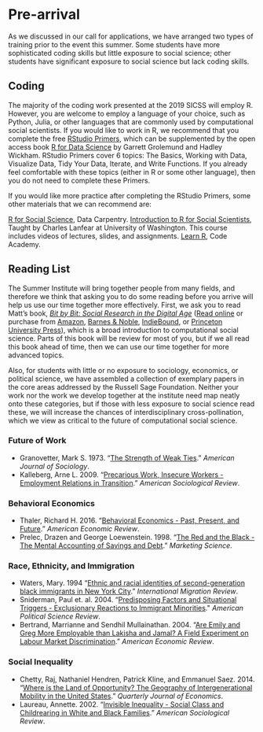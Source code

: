 # Pre-arrival

As we discussed in our call for applications, we have arranged two types of training prior to the event this summer. Some students have more sophisticated coding skills but little exposure to social science; other students have significant exposure to social science but lack coding skills.

## Coding
The majority of the coding work presented at the 2019 SICSS will employ R. However, you are welcome to employ a language of your choice, such as Python, Julia, or other languages that are commonly used by computational social scientists. If you would like to work in R, we recommend that you complete the free [RStudio Primers](https://rstudio.cloud/learn/primers), which can be supplemented by the open access book [R for Data Science](https://r4ds.had.co.nz/) by Garrett Grolemund and Hadley Wickham. RStudio Primers cover 6 topics: The Basics, Working with Data, Visualize Data, Tidy Your Data, Iterate, and Write Functions. If you already feel comfortable with these topics (either in R or some other language), then you do not need to complete these Primers.

If you would like more practice after completing the RStudio Primers, some other materials that we can recommend are:

[R for Social Science](https://datacarpentry.org/r-socialsci/), Data Carpentry.
[Introduction to R for Social Scientists](https://clanfear.github.io/CSSS508/), Taught by Charles Lanfear at University of Washington. This course includes videos of lectures, slides, and assignments.
[Learn R](https://www.codecademy.com/learn/learn-r), Code Academy.

## Reading List
The Summer Institute will bring together people from many fields, and therefore we think that asking you to do some reading before you arrive will help us use our time together more effectively.  First, we ask you to read Matt’s book, *[Bit by Bit: Social Research in the Digital Age](http://www.bitbybitbook.com)* ([Read online](https://www.bitbybitbook.com/en/1st-ed/preface/) or purchase from [Amazon](https://www.amazon.com/Bit-Social-Research-Digital-Age/dp/0691158649), [Barnes & Noble](https://www.barnesandnoble.com/w/bit-by-bit-matthew-salganik/1125483924), [IndieBound](https://www.indiebound.org/book/9780691158648), or [Princeton University Press](https://press.princeton.edu/titles/11057.html)), which is a broad introduction to computational social science.  Parts of this book will be review for most of you, but if we all read this book ahead of time, then we can use our time together for more advanced topics.

Also, for students with little or no exposure to sociology, economics, or political science, we have assembled a collection of exemplary papers in the core areas addressed by the Russell Sage Foundation. Neither your work nor the work we develop together at the institute need map neatly onto these categories, but if those with less exposure to social science read these, we will increase the chances of interdisciplinary cross-pollination, which we view as critical to the future of computational social science.

### Future of Work
  - Granovetter, Mark S. 1973. “[The Strength of Weak Ties](https://www.jstor.org/stable/2776392).” _American Journal of Sociology_.
  - Kalleberg, Arne L. 2009. “[Precarious Work, Insecure Workers - Employment Relations in Transition](https://www.jstor.org/stable/27736045).” _American Sociological Review_.

### Behavioral Economics
  - Thaler, Richard H. 2016. “[Behavioral Economics - Past, Present, and Future](http://dx.doi.org/10.1257/aer.106.7.1577).” _American Economic Review_.
  - Prelec, Drazen and George Loewenstein. 1998. “[The Red and the Black - The Mental Accounting of Savings and Debt](https://www.jstor.org/stable/193194).” _Marketing Science_.

### Race, Ethnicity, and Immigration
 - Waters, Mary. 1994 “[Ethnic and racial identities of second-generation black immigrants in New York City](https://www.jstor.org/stable/2547158).” _International Migration Review_.
  - Sniderman, Paul et. al. 2004. “[Predisposing Factors and Situational Triggers - Exclusionary Reactions to Immigrant Minorities](https://www.jstor.org/stable/4145295)." _American Political Science Review_.
  - Bertrand, Marrianne and Sendhil Mullainathan. 2004. “[Are Emily and Greg More Employable than Lakisha and Jamal? A Field Experiment on Labour Market Discrimination](https://www.jstor.org/stable/3592802).” _American Economic Review_.

### Social Inequality
  - Chetty, Raj, Nathaniel Hendren, Patrick Kline, and Emmanuel Saez. 2014. “[Where is the Land of Opportunity? The Geography of Intergenerational Mobility in the United States](https://doi.org/10.1093/qje/qju022).” _Quarterly Journal of Economics_.
  - Laureau, Annette. 2002. “[Invisible Inequality - Social Class and Childrearing in White and Black Families](https://www.jstor.org/stable/3088916).” _American Sociological Review_.
